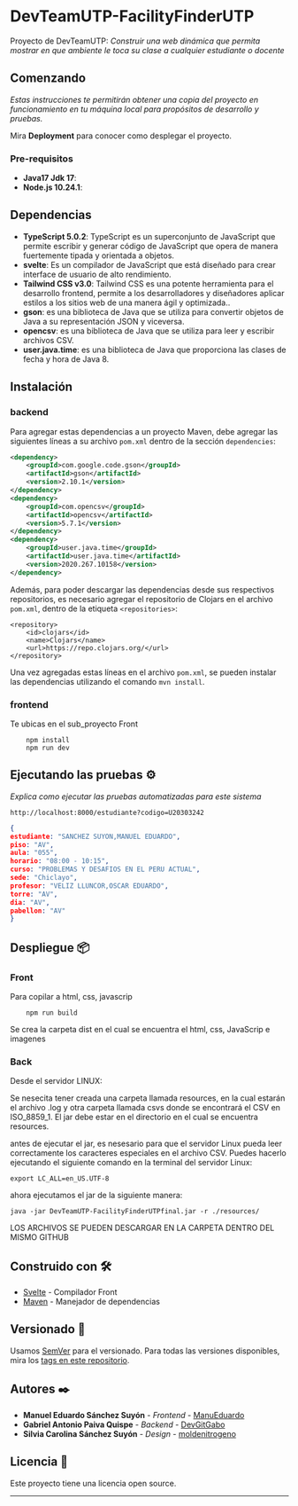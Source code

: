 # DevTeamUTP-FacilityFinderUTP
Proyecto de DevTeamUTP: _Construir una web dinámica que permita mostrar en que ambiente le toca su clase a cualquier estudiante o docente_
## Comenzando 

_Estas instrucciones te permitirán obtener una copia del proyecto en funcionamiento en tu máquina local para propósitos de desarrollo y pruebas._

Mira **Deployment** para conocer como desplegar el proyecto.

### Pre-requisitos 

- **Java17 Jdk 17**:
- **Node.js 10.24.1**:

## Dependencias

- **TypeScript 5.0.2**: TypeScript es un superconjunto de JavaScript que permite escribir y generar código de JavaScript que opera de manera fuertemente tipada y orientada a objetos.
- **svelte**: Es un compilador de JavaScript que está diseñado para crear interface de usuario de alto rendimiento.
- **Tailwind CSS v3.0**: Tailwind CSS es una potente herramienta para el desarrollo frontend, permite a los desarrolladores y diseñadores aplicar estilos a los sitios web de una manera ágil y optimizada..
- **gson**: es una biblioteca de Java que se utiliza para convertir objetos de Java a su representación JSON y viceversa.
- **opencsv**: es una biblioteca de Java que se utiliza para leer y escribir archivos CSV.
- **user.java.time**: es una biblioteca de Java que proporciona las clases de fecha y hora de Java 8.


## Instalación

### backend
Para agregar estas dependencias a un proyecto Maven, debe agregar las siguientes líneas a su archivo `pom.xml` dentro de la sección `dependencies`:

```xml
<dependency>
    <groupId>com.google.code.gson</groupId>
    <artifactId>gson</artifactId>
    <version>2.10.1</version>
</dependency>
<dependency>
    <groupId>com.opencsv</groupId>
    <artifactId>opencsv</artifactId>
    <version>5.7.1</version>
</dependency>
<dependency>
    <groupId>user.java.time</groupId>
    <artifactId>user.java.time</artifactId>
    <version>2020.267.10158</version>
</dependency>
```

Además, para poder descargar las dependencias desde sus respectivos repositorios, es necesario agregar el repositorio de Clojars en el archivo `pom.xml`, dentro de la etiqueta `<repositories>`:

```
<repository>
    <id>clojars</id>
    <name>Clojars</name>
    <url>https://repo.clojars.org/</url>
</repository>
```

Una vez agregadas estas líneas en el archivo `pom.xml`, se pueden instalar las dependencias utilizando el comando `mvn install`.

### frontend
Te ubicas en el sub_proyecto Front
```console
    npm install
    npm run dev
```
## Ejecutando las pruebas ⚙️

_Explica como ejecutar las pruebas automatizadas para este sistema_
```http
http://localhost:8000/estudiante?codigo=U20303242
```
```json
{
estudiante: "SANCHEZ SUYON,MANUEL EDUARDO",
piso: "AV",
aula: "055",
horario: "08:00 - 10:15",
curso: "PROBLEMAS Y DESAFIOS EN EL PERU ACTUAL",
sede: "Chiclayo",
profesor: "VELIZ LLUNCOR,OSCAR EDUARDO",
torre: "AV",
dia: "AV",
pabellon: "AV"
}
```
## Despliegue 📦

### Front
Para copilar a html, css, javascrip
```console
    npm run build
```
Se crea la carpeta dist en el cual se encuentra el html, css, JavaScrip e imagenes

### Back

Desde el servidor LINUX:

Se nesecita tener creada una carpeta llamada resources, en la cual estarán el archivo .log y otra carpeta llamada csvs donde se encontrará el CSV en ISO_8859_1.
El jar debe estar en el directorio en el cual se encuentra resources.

antes de ejecutar el jar, es nesesario para que el servidor Linux pueda leer correctamente los caracteres especiales en el archivo CSV. Puedes hacerlo ejecutando el siguiente comando en la terminal del servidor Linux:

```
export LC_ALL=en_US.UTF-8
```

ahora ejecutamos el jar de la siguiente manera:

```
java -jar DevTeamUTP-FacilityFinderUTPfinal.jar -r ./resources/
```
LOS ARCHIVOS SE PUEDEN DESCARGAR EN LA CARPETA DENTRO DEL MISMO GITHUB

## Construido con 🛠️

* [Svelte](https://svelte.dev/) - Compilador Front
* [Maven](https://maven.apache.org/) - Manejador de dependencias

## Versionado 📌

Usamos [SemVer](http://semver.org/) para el versionado. Para todas las versiones disponibles, mira los [tags en este repositorio](https://github.com/tu/proyecto/tags).

## Autores ✒️

* **Manuel Eduardo Sánchez Suyón** - *Frontend* - [ManuEduardo](https://github.com/ManuEduardo)
* **Gabriel Antonio Paiva Quispe** - *Backend* - [DevGitGabo](https://github.com/DevGitGabo)
* **Silvia Carolina Sánchez Suyón** - *Design* - [moldenitrogeno](https://github.com/moldenitrogeno)

## Licencia 📄

Este proyecto tiene una licencia open source.

---
